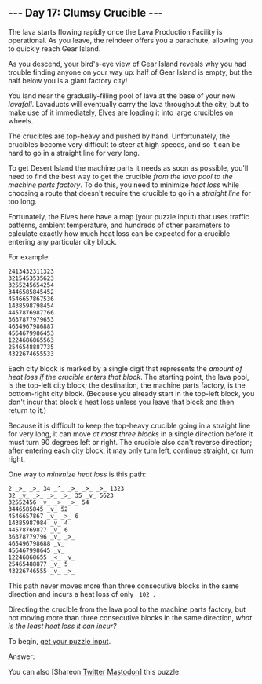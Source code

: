 ## \--- Day 17: Clumsy Crucible ---

The lava starts flowing rapidly once the Lava Production Facility is
operational. As you leave, the reindeer offers you a parachute, allowing you
to quickly reach Gear Island.

As you descend, your bird's-eye view of Gear Island reveals why you had
trouble finding anyone on your way up: half of Gear Island is empty, but the
half below you is a giant factory city!

You land near the gradually-filling pool of lava at the base of your new
_lavafall_. Lavaducts will eventually carry the lava throughout the city, but
to make use of it immediately, Elves are loading it into large
[crucibles](https://en.wikipedia.org/wiki/Crucible) on wheels.

The crucibles are top-heavy and pushed by hand. Unfortunately, the crucibles
become very difficult to steer at high speeds, and so it can be hard to go in
a straight line for very long.

To get Desert Island the machine parts it needs as soon as possible, you'll
need to find the best way to get the crucible _from the lava pool to the
machine parts factory_. To do this, you need to minimize _heat loss_ while
choosing a route that doesn't require the crucible to go in a _straight line_
for too long.

Fortunately, the Elves here have a map (your puzzle input) that uses traffic
patterns, ambient temperature, and hundreds of other parameters to calculate
exactly how much heat loss can be expected for a crucible entering any
particular city block.

For example:

    
    
    2413432311323
    3215453535623
    3255245654254
    3446585845452
    4546657867536
    1438598798454
    4457876987766
    3637877979653
    4654967986887
    4564679986453
    1224686865563
    2546548887735
    4322674655533
    

Each city block is marked by a single digit that represents the _amount of
heat loss if the crucible enters that block_. The starting point, the lava
pool, is the top-left city block; the destination, the machine parts factory,
is the bottom-right city block. (Because you already start in the top-left
block, you don't incur that block's heat loss unless you leave that block and
then return to it.)

Because it is difficult to keep the top-heavy crucible going in a straight
line for very long, it can move _at most three blocks_ in a single direction
before it must turn 90 degrees left or right. The crucible also can't reverse
direction; after entering each city block, it may only turn left, continue
straight, or turn right.

One way to _minimize heat loss_ is this path:

    
    
    2 _>_ _>_ 34 _^_ _>_ _>_ _>_ 1323
    32 _v_ _>_ _>_ _>_ 35 _v_ 5623
    32552456 _v_ _>_ _>_ 54
    3446585845 _v_ 52
    4546657867 _v_ _>_ 6
    14385987984 _v_ 4
    44578769877 _v_ 6
    36378779796 _v_ _>_
    465496798688 _v_
    456467998645 _v_
    12246868655 _<_ _v_
    25465488877 _v_ 5
    43226746555 _v_ _>_
    

This path never moves more than three consecutive blocks in the same direction
and incurs a heat loss of only `_102_`.

Directing the crucible from the lava pool to the machine parts factory, but
not moving more than three consecutive blocks in the same direction, _what is
the least heat loss it can incur?_

To begin, [get your puzzle input](17/input).

Answer:

You can also [Shareon
[Twitter](https://twitter.com/intent/tweet?text=%22Clumsy+Crucible%22+%2D+Day+17+%2D+Advent+of+Code+2023&url=https%3A%2F%2Fadventofcode%2Ecom%2F2023%2Fday%2F17&related=ericwastl&hashtags=AdventOfCode)
[Mastodon](javascript:void\(0\);)] this puzzle.